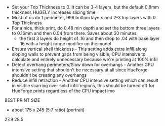 - Set your Top Thickness to 0.  It can be 3-4 layers, but the default 0.8mm thickness HUGELY increases slicing time
- Most of us do 1 perimeter, 999 bottom layers and 2-3 top layers with 0 Top Thickness
- For a nice, thick print, do 0.48 min depth and set the bottom three layers to 0.16mm and then 0.04 from there. Saves about 30 minutes
	- the first 3 layers do height of .16 and then drop to .04 with base layer .16 with a height range modifier on the model
- Ensure vertical shell thickness - This setting adds extra infill along sloping walls to prevent gaps from being visible, CPU intensive to calculate and entirely unnecessary because we're printing at 100% infill 
- Detect overhang perimeters/Slow down for overhangs - Another CPU intensive setting that shouldn't be necessary at all since HueForge shouldn't be creating any overhangs
- Reduce infill retraction - Another CPU intensive setting which can result in visible scarring over solid infill regions, this should be turned off for HueForge prints regardless of the CPU impact imo


BEST PRINT SIZE
- about 175 x 245 (5:7 ratio) (portrait)

27.9
28.5
